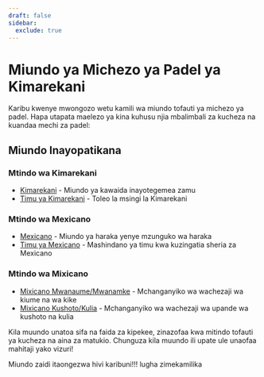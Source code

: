 ```yaml
---
draft: false
sidebar:
  exclude: true
---
```


# Miundo ya Michezo ya Padel ya Kimarekani

Karibu kwenye mwongozo wetu kamili wa miundo tofauti ya michezo ya padel. Hapa utapata maelezo ya kina kuhusu njia mbalimbali za kucheza na kuandaa mechi za padel:

## Miundo Inayopatikana

### Mtindo wa Kimarekani
- [Kimarekani](/sw/americano) - Miundo ya kawaida inayotegemea zamu
- [Timu ya Kimarekani](/sw/team-americano) - Toleo la msingi la Kimarekani

### Mtindo wa Mexicano
- [Mexicano](/sw/mexicano) - Miundo ya haraka yenye mzunguko wa haraka
- [Timu ya Mexicano](/sw/team-mexicano) - Mashindano ya timu kwa kuzingatia sheria za Mexicano

### Mtindo wa Mixicano
- [Mixicano Mwanaume/Mwanamke](/sw/mixicano) - Mchanganyiko wa wachezaji wa kiume na wa kike
- [Mixicano Kushoto/Kulia](/sw/mixicano) - Mchanganyiko wa wachezaji wa upande wa kushoto na kulia

Kila muundo unatoa sifa na faida za kipekee, zinazofaa kwa mitindo tofauti ya kucheza na aina za matukio. Chunguza kila muundo ili upate ule unaofaa mahitaji yako vizuri!

Miundo zaidi itaongezwa hivi karibuni!!! lugha zimekamilika